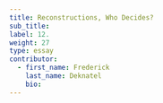 ```yaml
---
title: Reconstructions, Who Decides?
sub_title:
label: 12.
weight: 27
type: essay
contributor:
  - first_name: Frederick
    last_name: Deknatel
    bio:
---
```

